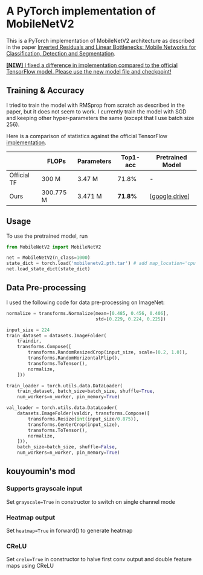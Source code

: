# A PyTorch implementation of MobileNetV2

This is a PyTorch implementation of MobileNetV2 architecture as described in the paper [Inverted Residuals and Linear Bottlenecks: Mobile Networks for Classification, Detection and Segmentation](https://arxiv.org/pdf/1801.04381).

<u>**[NEW]** I fixed a difference in implementation compared to the official TensorFlow model. Please use the new model file and checkpoint!</u>

## Training & Accuracy

I tried to train the model with RMSprop from scratch as described in the paper, but it does not seem to work. I currently train the model with SGD and keeping other hyper-parameters the same (except that I use batch size 256).

Here is a comparison of statistics against the official TensorFlow [implementation](https://github.com/tensorflow/models/tree/master/research/slim/nets/mobilenet).

|             | FLOPs     | Parameters | Top1-acc  | Pretrained Model                                             |
| ----------- | --------- | ---------- | --------- | ------------------------------------------------------------ |
| Official TF | 300 M     | 3.47 M     | 71.8%     | -                                                            |
| Ours        | 300.775 M | 3.471 M    | **71.8%** | [[google drive](https://drive.google.com/open?id=1jlto6HRVD3ipNkAl1lNhDbkBp7HylaqR)] |

## Usage

To use the pretrained model, run

```python
from MobileNetV2 import MobileNetV2

net = MobileNetV2(n_class=1000)
state_dict = torch.load('mobilenetv2.pth.tar') # add map_location='cpu' if no gpu
net.load_state_dict(state_dict)
```

## Data Pre-processing

I used the following code for data pre-processing on ImageNet:

```python
normalize = transforms.Normalize(mean=[0.485, 0.456, 0.406],
                                 std=[0.229, 0.224, 0.225])

input_size = 224
train_dataset = datasets.ImageFolder(
    traindir,
    transforms.Compose([
        transforms.RandomResizedCrop(input_size, scale=(0.2, 1.0)), 
        transforms.RandomHorizontalFlip(),
        transforms.ToTensor(),
        normalize,
    ]))

train_loader = torch.utils.data.DataLoader(
    train_dataset, batch_size=batch_size, shuffle=True,
    num_workers=n_worker, pin_memory=True)

val_loader = torch.utils.data.DataLoader(
    datasets.ImageFolder(valdir, transforms.Compose([
        transforms.Resize(int(input_size/0.875)),
        transforms.CenterCrop(input_size),
        transforms.ToTensor(),
        normalize,
    ])),
    batch_size=batch_size, shuffle=False,
    num_workers=n_worker, pin_memory=True)
```

## kouyoumin's mod
### Supports grayscale input
Set ```grayscale=True``` in constructor to switch on single channel mode
### Heatmap output
Set ```heatmap=True``` in forward() to generate heatmap
### CReLU
Set ```crelu=True``` in constructor to halve first conv output and double feature maps using CReLU

